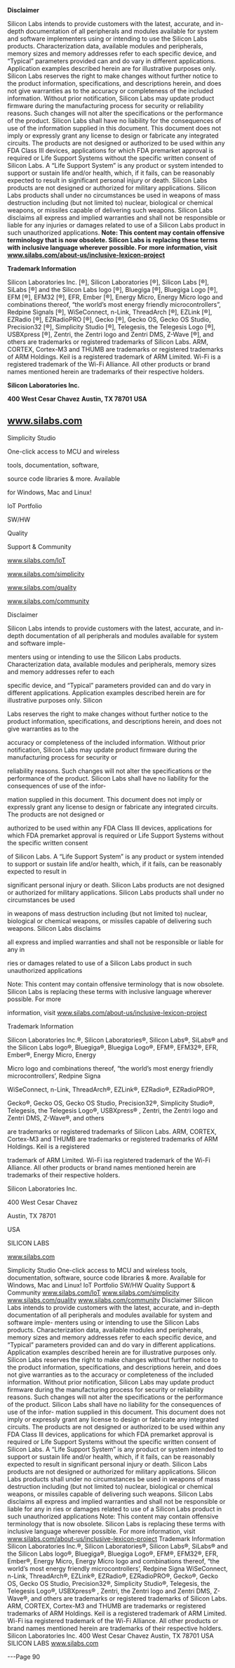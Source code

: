 **Disclaimer**

Silicon Labs intends to provide customers with the latest, accurate, and in-depth documentation of all peripherals and modules available for system and software implementers using or intending to use the Silicon Labs products. Characterization data, available modules and peripherals, memory sizes and memory addresses refer to each
specific device, and “Typical” parameters provided can and do vary in different applications. Application examples described herein are for illustrative purposes only. Silicon
Labs reserves the right to make changes without further notice to the product information, specifications, and descriptions herein, and does not give warranties as to the
accuracy or completeness of the included information. Without prior notification, Silicon Labs may update product firmware during the manufacturing process for security or
reliability reasons. Such changes will not alter the specifications or the performance of the product. Silicon Labs shall have no liability for the consequences of use of the information supplied in this document. This document does not imply or expressly grant any license to design or fabricate any integrated circuits. The products are not designed or
authorized to be used within any FDA Class III devices, applications for which FDA premarket approval is required or Life Support Systems without the specific written consent
of Silicon Labs. A “Life Support System” is any product or system intended to support or sustain life and/or health, which, if it fails, can be reasonably expected to result in
significant personal injury or death. Silicon Labs products are not designed or authorized for military applications. Silicon Labs products shall under no circumstances be used
in weapons of mass destruction including (but not limited to) nuclear, biological or chemical weapons, or missiles capable of delivering such weapons. Silicon Labs disclaims
all express and implied warranties and shall not be responsible or liable for any injuries or damages related to use of a Silicon Labs product in such unauthorized applications.
**Note: This content may contain offensive terminology that is now obsolete. Silicon Labs is replacing these terms with inclusive language wherever possible. For more**
**information, visit www.silabs.com/about-us/inclusive-lexicon-project**

**Trademark Information**

Silicon Laboratories Inc. [®], Silicon Laboratories [®], Silicon Labs [®], SiLabs [®] and the Silicon Labs logo [®], Bluegiga [®], Bluegiga Logo [®], EFM [®], EFM32 [®], EFR, Ember [®], Energy Micro, Energy
Micro logo and combinations thereof, “the world’s most energy friendly microcontrollers”, Redpine Signals [®], WiSeConnect, n-Link, ThreadArch [®], EZLink [®], EZRadio [®], EZRadioPRO [®],
Gecko [®], Gecko OS, Gecko OS Studio, Precision32 [®], Simplicity Studio [®], Telegesis, the Telegesis Logo [®], USBXpress [®], Zentri, the Zentri logo and Zentri DMS, Z-Wave [®], and others
are trademarks or registered trademarks of Silicon Labs. ARM, CORTEX, Cortex-M3 and THUMB are trademarks or registered trademarks of ARM Holdings. Keil is a registered
trademark of ARM Limited. Wi-Fi is a registered trademark of the Wi-Fi Alliance. All other products or brand names mentioned herein are trademarks of their respective holders.

**Silicon Laboratories Inc.**

**400 West Cesar Chavez**
**Austin, TX 78701**
**USA**
## **www.silabs.com**



Simplicity Studio

One-click access to MCU and wireless

tools, documentation, software,

source code libraries & more. Available

for Windows, Mac and Linux!

loT Portfolio

SW/HW

Quality

Support & Community

www.silabs.com/loT

www.silabs.com/simplicity

www.silabs.com/quality

www.silabs.com/community

Disclaimer

Silicon Labs intends to provide customers with the latest, accurate, and in-depth documentation of all peripherals and modules available for system and software imple-

menters using or intending to use the Silicon Labs products. Characterization data, available modules and peripherals, memory sizes and memory addresses refer to each

specific device, and “Typical” parameters provided can and do vary in different applications. Application examples described herein are for illustrative purposes only. Silicon

Labs reserves the right to make changes without further notice to the product information, specifications, and descriptions herein, and does not give warranties as to the

accuracy or completeness of the included information. Without prior notification, Silicon Labs may update product firmware during the manufacturing process for security or

reliability reasons. Such changes will not alter the specifications or the performance of the product. Silicon Labs shall have no liability for the consequences of use of the infor-

mation supplied in this document. This document does not imply or expressly grant any license to design or fabricate any integrated circuits. The products are not designed or

authorized to be used within any FDA Class Ill devices, applications for which FDA premarket approval is required or Life Support Systems without the specific written consent

of Silicon Labs. A “Life Support System” is any product or system intended to support or sustain life and/or health, which, if it fails, can be reasonably expected to result in

significant personal injury or death. Silicon Labs products are not designed or authorized for military applications. Silicon Labs products shall under no circumstances be used

in weapons of mass destruction including (but not limited to) nuclear, biological or chemical weapons, or missiles capable of delivering such weapons. Silicon Labs disclaims

all express and implied warranties and shall not be responsible or liable for any in

ries or damages related to use of a Silicon Labs product in such unauthorized applications

Note: This content may contain offensive terminology that is now obsolete. Silicon Labs is replacing these terms with inclusive language wherever possible. For more

information, visit www.silabs.com/about-us/inclusive-lexicon-project

Trademark Information

Silicon Laboratories Inc.®, Silicon Laboratories®, Silicon Labs®, SiLabs® and the Silicon Labs logo®, Bluegiga®, Bluegiga Logo®, EFM®, EFM32®, EFR, Ember®, Energy Micro, Energy

Micro logo and combinations thereof, “the world’s most energy friendly microcontrollers’, Redpine Signa

WiSeConnect, n-Link, ThreadArch®, EZLink®, EZRadio®, EZRadioPRO®,

Gecko®, Gecko OS, Gecko OS Studio, Precision32®, Simplicity Studio®, Telegesis, the Telegesis Logo®, USBXpress® , Zentri, the Zentri logo and Zentri DMS, Z-Wave®, and others

are trademarks or registered trademarks of Silicon Labs. ARM, CORTEX, Cortex-M3 and THUMB are trademarks or registered trademarks of ARM Holdings. Keil is a registered

trademark of ARM Limited. Wi-Fi isa registered trademark of the Wi-Fi Alliance. All other products or brand names mentioned herein are trademarks of their respective holders.

Silicon Laboratories Inc.

400 West Cesar Chavez

Austin, TX 78701

USA

SILICON LABS

www.silabs.com

Simplicity Studio
One-click access to MCU and wireless
tools, documentation, software,
source code libraries & more. Available
for Windows, Mac and Linux!
loT Portfolio SW/HW Quality Support & Community
www.silabs.com/loT www.silabs.com/simplicity www.silabs.com/quality www.silabs.com/community
Disclaimer
Silicon Labs intends to provide customers with the latest, accurate, and in-depth documentation of all peripherals and modules available for system and software imple-
menters using or intending to use the Silicon Labs products. Characterization data, available modules and peripherals, memory sizes and memory addresses refer to each
specific device, and “Typical” parameters provided can and do vary in different applications. Application examples described herein are for illustrative purposes only. Silicon
Labs reserves the right to make changes without further notice to the product information, specifications, and descriptions herein, and does not give warranties as to the
accuracy or completeness of the included information. Without prior notification, Silicon Labs may update product firmware during the manufacturing process for security or reliability reasons.
Such changes will not alter the specifications or the performance of the product. Silicon Labs shall have no liability for the consequences
of use of the infor-
mation supplied in this document. This document does not imply or
expressly grant
any license to design or fabricate any integrated circuits. The products are not designed or
authorized to be used within any FDA Class Ill devices, applications for which FDA
premarket approval
is required or Life Support Systems
without the specific written
consent of Silicon Labs. A “Life Support System” is any product or system intended to support or sustain life and/or health, which, if it fails, can be reasonably expected to result in significant personal
injury or
death. Silicon Labs products are not designed or authorized for military applications. Silicon Labs products shall under no circumstances be used
in weapons of mass destruction including (but
not limited to) nuclear, biological or chemical weapons, or missiles capable of delivering such weapons. Silicon Labs disclaims
all express and implied warranties and shall not be responsible or liable for any
in ries or damages related to use
of a Silicon Labs product in such unauthorized applications
Note: This content
may contain offensive terminology that is now obsolete. Silicon Labs is replacing these terms with inclusive language wherever possible. For more
information, visit www.silabs.com/about-us/inclusive-lexicon-project
Trademark Information
Silicon Laboratories Inc.®, Silicon Laboratories®, Silicon Labs®, SiLabs® and the Silicon Labs logo®, Bluegiga®, Bluegiga Logo®, EFM®, EFM32®, EFR, Ember®, Energy Micro, Energy
Micro logo and combinations thereof, “the world’s
most energy friendly microcontrollers’, Redpine Signa WiSeConnect, n-Link, ThreadArch®, EZLink®, EZRadio®, EZRadioPRO®,
Gecko®, Gecko OS, Gecko OS Studio, Precision32®, Simplicity Studio®, Telegesis, the Telegesis Logo®, USBXpress® , Zentri, the Zentri logo and Zentri DMS, Z-Wave®, and others
are trademarks or registered trademarks of Silicon Labs. ARM, CORTEX, Cortex-M3 and THUMB are trademarks or registered trademarks of ARM Holdings. Keil is a registered
trademark of ARM Limited. Wi-Fi isa registered trademark of the Wi-Fi Alliance. All other products or brand names mentioned herein are trademarks of their respective holders.
Silicon Laboratories Inc.
400 West Cesar Chavez
Austin, TX 78701
USA
SILICON LABS www.silabs.com


---Page 90 

